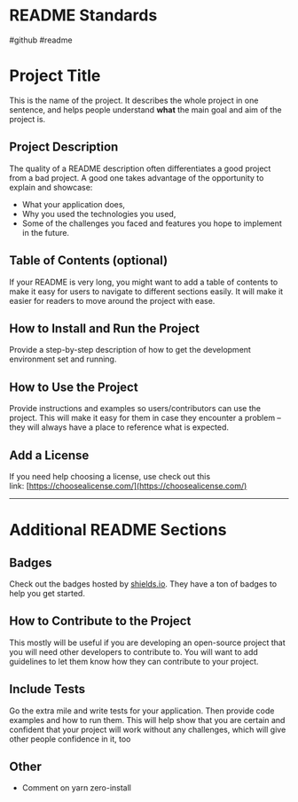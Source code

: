 # README Standards
#github #readme

# Project Title
This is the name of the project. It describes the whole project in one sentence, and helps people understand **what** the main goal and aim of the project is.

## Project Description
The quality of a README description often differentiates a good project from a bad project. A good one takes advantage of the opportunity to explain and showcase:
-   What your application does,
-   Why you used the technologies you used,
-   Some of the challenges you faced and features you hope to implement in the future.

## Table of Contents (optional)
If your README is very long, you might want to add a table of contents to make it easy for users to navigate to different sections easily. It will make it easier for readers to move around the project with ease.

## How to Install and Run the Project
Provide a step-by-step description of how to get the development environment set and running.

## How to Use the Project
Provide instructions and examples so users/contributors can use the project. This will make it easy for them in case they encounter a problem – they will always have a place to reference what is expected.

## Add a License
If you need help choosing a license, use check out this link: [https://choosealicense.com/](https://choosealicense.com/)

---
# Additional README Sections
## Badges
Check out the badges hosted by [shields.io](https://shields.io/). They have a ton of badges to help you get started.

## How to Contribute to the Project
This mostly will be useful if you are developing an open-source project that you will need other developers to contribute to. You will want to add guidelines to let them know how they can contribute to your project.

## Include Tests
Go the extra mile and write tests for your application. Then provide code examples and how to run them. This will help show that you are certain and confident that your project will work without any challenges, which will give other people confidence in it, too

## Other
- Comment on yarn zero-install